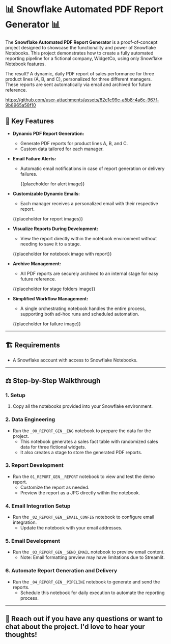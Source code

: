 # 📊 Snowflake Automated PDF Report Generator 📊

The **Snowflake Automated PDF Report Generator** is a proof-of-concept project designed to showcase the functionality and power of Snowflake Notebooks. This project demonstrates how to create a fully automated reporting pipeline for a fictional company, WidgetCo, using only Snowflake Notebook features.

The result? A dynamic, daily PDF report of sales performance for three product lines (A, B, and C), personalized for three different managers. These reports are sent automatically via email and archived for future reference.



https://github.com/user-attachments/assets/82e1c99c-a5b8-4a6c-967f-9b8965a58f10



## 🔧 Key Features

- **Dynamic PDF Report Generation:**
  - Generate PDF reports for product lines A, B, and C.
  - Custom data tailored for each manager.

- **Email Failure Alerts:**
  - Automatic email notifications in case of report generation or delivery failures.
 
    {{placeholder for alert image}}

- **Customizable Dynamic Emails:**
  - Each manager receives a personalized email with their respective report.

  {{placeholder for report images}}

- **Visualize Reports During Development:**
  - View the report directly within the notebook environment without needing to save it to a stage.

  {{placeholder for notebook image with report}}

- **Archive Management:**
  - All PDF reports are securely archived to an internal stage for easy future reference.

  {{placeholder for stage folders image}}

- **Simplified Workflow Management:**
  - A single orchestrating notebook handles the entire process, supporting both ad-hoc runs and scheduled automation.

  {{placeholder for failure image}}

---

## 🏗️ Requirements

- A Snowflake account with access to Snowflake Notebooks.

---

## ⚖️ Step-by-Step Walkthrough

### 1. Setup
1. Copy all the notebooks provided into your Snowflake environment.

### 2. Data Engineering
- Run the `_00_REPORT_GEN__ENG` notebook to prepare the data for the project.
  - This notebook generates a sales fact table with randomized sales data for three fictional widgets.
  - It also creates a stage to store the generated PDF reports.

### 3. Report Development
- Run the `01_REPORT_GEN__REPORT` notebook to view and test the demo report.
  - Customize the report as needed.
  - Preview the report as a JPG directly within the notebook.

### 4. Email Integration Setup
- Run the `_02_REPORT_GEN__EMAIL_CONFIG` notebook to configure email integration.
  - Update the notebook with your email addresses.

### 5. Email Development
- Run the `_03_REPORT_GEN__SEND_EMAIL` notebook to preview email content.
  - Note: Email formatting preview may have limitations due to Streamlit.

### 6. Automate Report Generation and Delivery
- Run the `_04_REPORT_GEN__PIPELINE` notebook to generate and send the reports.
  - Schedule this notebook for daily execution to automate the reporting process.

---

## 🚀 Reach out if you have any questions or want to chat about the project. I'd love to hear your thoughts!
